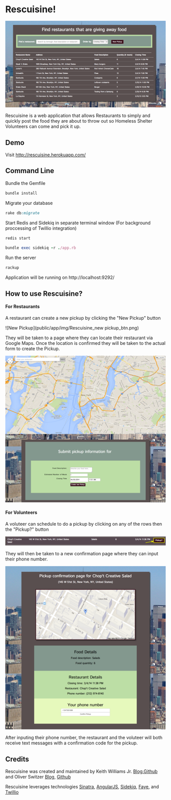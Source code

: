 # Rescuisine!

![Rescuisine](public/app/img/Rescuisine_screenShot.png)

Rescuisine is a web application that allows Restaurants to simply and quickly post the food they are about to throw out so Homeless Shelter Volunteers can come and pick it up.

## Demo

Visit http://rescuisine.herokuapp.com/

## Command Line

Bundle the Gemfile

```ruby
bundle install
```

Migrate your database
```ruby
rake db:migrate
```

Start Redis and Sidekiq in separate terminal window (For background proccessing of Twillio integration)

```ruby
redis start
```

```ruby
bundle exec sidekiq -r ./app.rb
```

Run the server

```ruby
rackup
```

Application will be running on http://localhost:9292/

## How to use Rescuisine?
#### For Restaurants
A restaurant can create a new pickup by clicking the "New Pickup" button

![New Pickup](public/app/img/Rescuisine_new pickup_btn.png)

They will be taken to a page where they can locate their restaurant via Google Maps. Once the location is confirmed they will be taken to the actual form to create the Pickup.

![New Pickup Form](public/app/img/Rescuisine_new_pickup_form.png)

#### For Volunteers
A voluteer can schedule to do a pickup by clicking on any of the rows then the "Pickup?" button

![Make Pickup](public/app/img/Rescuisine_confirm_pickup_btn.png)

They will then be taken to a new confirmation page where they can input their phone number.

![Confirm Pickup](public/app/img/Rescuisine_confirm_pickup.png)

After inputing their phone number, the restaurant and the voluteer will both receive text messages with a confirmation code for the pickup.

## Credits

Rescuisine was created and maintained by
Keith Williams Jr. [Blog](http://codewardbound.tumblr.com/),[Github](https://github.com/kphillycat) and Oliver Switzer [Blog](http://allyourcodesarebelongtous.tumblr.com/), [Github](https://github.com/oliverswitzer)

Rescuisine leverages technologies [Sinatra](http://www.sinatrarb.com/), [AngularJS](http://angularjs.org/), [Sidekiq](http://sidekiq.org/), [Faye](http://faye.jcoglan.com/), and [Twillio](https://www.twilio.com/) 
